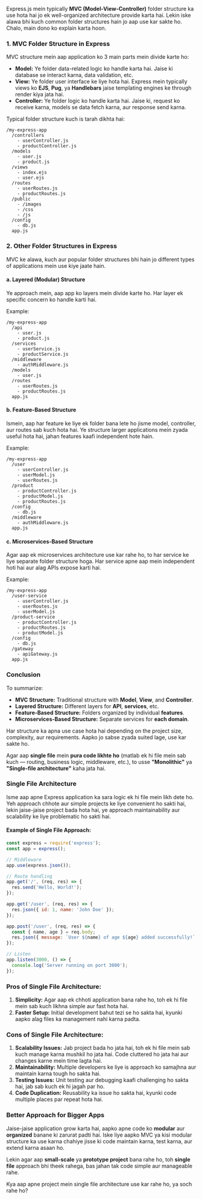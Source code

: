 Express.js mein typically **MVC (Model-View-Controller)** folder structure ka use hota hai jo ek well-organized architecture provide karta hai. Lekin iske alawa bhi kuch common folder structures hain jo aap use kar sakte ho. Chalo, main dono ko explain karta hoon.

### 1. **MVC Folder Structure in Express**

MVC structure mein aap application ko 3 main parts mein divide karte ho:

* **Model:** Ye folder data-related logic ko handle karta hai. Jaise ki database se interact karna, data validation, etc.
* **View:** Ye folder user interface ke liye hota hai. Express mein typically views ko **EJS**, **Pug**, ya **Handlebars** jaise templating engines ke through render kiya jata hai.
* **Controller:** Ye folder logic ko handle karta hai. Jaise ki, request ko receive karna, models se data fetch karna, aur response send karna.

Typical folder structure kuch is tarah dikhta hai:

```
/my-express-app
  /controllers
    - userController.js
    - productController.js
  /models
    - user.js
    - product.js
  /views
    - index.ejs
    - user.ejs
  /routes
    - userRoutes.js
    - productRoutes.js
  /public
    - /images
    - /css
    - /js
  /config
    - db.js
  app.js
```

### 2. **Other Folder Structures in Express**

MVC ke alawa, kuch aur popular folder structures bhi hain jo different types of applications mein use kiye jaate hain.

#### a. **Layered (Modular) Structure**

Ye approach mein, aap app ko layers mein divide karte ho. Har layer ek specific concern ko handle karti hai.

Example:

```
/my-express-app
  /api
    - user.js
    - product.js
  /services
    - userService.js
    - productService.js
  /middleware
    - authMiddleware.js
  /models
    - user.js
  /routes
    - userRoutes.js
    - productRoutes.js
  app.js
```

#### b. **Feature-Based Structure**

Ismein, aap har feature ke liye ek folder bana lete ho jisme model, controller, aur routes sab kuch hota hai. Ye structure larger applications mein zyada useful hota hai, jahan features kaafi independent hote hain.

Example:

```
/my-express-app
  /user
    - userController.js
    - userModel.js
    - userRoutes.js
  /product
    - productController.js
    - productModel.js
    - productRoutes.js
  /config
    - db.js
  /middleware
    - authMiddleware.js
  app.js
```

#### c. **Microservices-Based Structure**

Agar aap ek microservices architecture use kar rahe ho, to har service ke liye separate folder structure hoga. Har service apne aap mein independent hoti hai aur alag APIs expose karti hai.

Example:

```
/my-express-app
  /user-service
    - userController.js
    - userRoutes.js
    - userModel.js
  /product-service
    - productController.js
    - productRoutes.js
    - productModel.js
  /config
    - db.js
  /gateway
    - apiGateway.js
  app.js
```

### Conclusion

To summarize:

* **MVC Structure:** Traditional structure with **Model**, **View**, and **Controller**.
* **Layered Structure:** Different layers for **API**, **services**, etc.
* **Feature-Based Structure:** Folders organized by individual **features**.
* **Microservices-Based Structure:** Separate services for **each domain**.

Har structure ka apna use case hota hai depending on the project size, complexity, aur requirements. Aapko jo sabse zyada suited lage, use kar sakte ho.


Agar aap **single file** mein **pura code likhte ho** (matlab ek hi file mein sab kuch — routing, business logic, middleware, etc.), to usse **"Monolithic"** ya **"Single-file architecture"** kaha jata hai.

### Single File Architecture

Isme aap apne Express application ka sara logic ek hi file mein likh dete ho. Yeh approach chhote aur simple projects ke liye convenient ho sakti hai, lekin jaise-jaise project bada hota hai, ye approach maintainability aur scalability ke liye problematic ho sakti hai.

#### Example of Single File Approach:

```javascript
const express = require('express');
const app = express();

// Middleware
app.use(express.json());

// Route handling
app.get('/', (req, res) => {
  res.send('Hello, World!');
});

app.get('/user', (req, res) => {
  res.json({ id: 1, name: 'John Doe' });
});

app.post('/user', (req, res) => {
  const { name, age } = req.body;
  res.json({ message: `User ${name} of age ${age} added successfully!` });
});

// Listen
app.listen(3000, () => {
  console.log('Server running on port 3000');
});
```

### Pros of Single File Architecture:

1. **Simplicity:** Agar aap ek chhoti application bana rahe ho, toh ek hi file mein sab kuch likhna simple aur fast hota hai.
2. **Faster Setup:** Initial development bahut tezi se ho sakta hai, kyunki aapko alag files ka management nahi karna padta.

### Cons of Single File Architecture:

1. **Scalability Issues:** Jab project bada ho jata hai, toh ek hi file mein sab kuch manage karna mushkil ho jata hai. Code cluttered ho jata hai aur changes karne mein time lagta hai.
2. **Maintainability:** Multiple developers ke liye is approach ko samajhna aur maintain karna tough ho sakta hai.
3. **Testing Issues:** Unit testing aur debugging kaafi challenging ho sakta hai, jab sab kuch ek hi jagah par ho.
4. **Code Duplication:** Reusability ka issue ho sakta hai, kyunki code multiple places par repeat hota hai.

### Better Approach for Bigger Apps

Jaise-jaise application grow karta hai, aapko apne code ko **modular** aur **organized** banane ki zarurat padti hai. Iske liye aapko MVC ya kisi modular structure ka use karna chahiye jisse ki code maintain karna, test karna, aur extend karna asaan ho.

Lekin agar aap **small-scale** ya **prototype project** bana rahe ho, toh **single file** approach bhi theek rahega, bas jahan tak code simple aur manageable rahe.

Kya aap apne project mein single file architecture use kar rahe ho, ya soch rahe ho?
